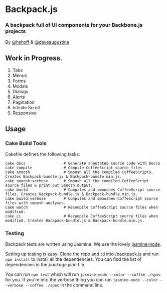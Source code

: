 # Backpack.js
### A backpack full of UI components for your Backbone.js projects
 
By [@hshoff](http://www.twitter.com/hshoff) & [@daveaugustine](http://www.twitter.com/daveaugustine)

## Work in Progress.

1. Tabs
1. Menus
1. Forms
1. Modals
1. Dialogs
1. Alerts
1. Pagination
1. Infinite Scroll
1. Responsive

## Usage

### Cake Build Tools

Cakefile defines the following tasks:

    cake docs                 # Generate annotated source code with Docco
    cake compile              # Compile CoffeeScript source files
    cake smoosh               # Smoosh all the compiled CoffeeScripts. Creates Backpack-bundle.js & Backpack-bundle.min.js.
    cake smoosh:verbose       # Smoosh all the compiled CoffeeScript source files & print out Smoosh output. 
    cake build                # Compiles and smooshes CoffeeScript source files. Creates Backpack-bundle.js & Backpack-bundle.min.js.
    cake build:verbose        # Compiles and smooshes CoffeScript source files with smoosh analyses.
    cake watch                # Recompile CoffeeScript source files when modified.
    cake ci                   # Recompile CoffeeScript source files when modified. Creates Backpack-bundle.js & Backpack-bundle.min.js.

### Testing

Backpack tests are written using Jasmine. We use the lovely [jasmine-node](https://github.com/mhevery/jasmine-node). 

Setting up testing is easy. Clone the repo and `cd` into /backpack.js and run `npm install` to install all the dependencies. You can find the list of dependencies in the _package.json_ file.

You can run `npm test` which will run `jasmine-node --color --coffee ./spec` for you. If you're into the verbose thing you can run `jasmine-node --color --verbose --coffee ./spec` in the command line.